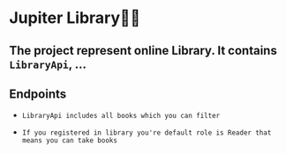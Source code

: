 # Jupiter Library🚀:cyclone:
## The project represent online Library. It contains `LibraryApi`, ...

## Endpoints
* `LibraryApi includes all books which you can filter`

* `If you registered in library you're default role is Reader that means you can take books`

